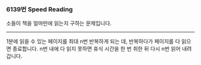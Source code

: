 ### 6139번 Speed Reading

소들이 책을 얼마만에 읽는지 구하는 문제입니다.

---

1분에 읽을 수 있는 페이지를 최대 n번 반복하게 되는 데, 반복하다가 페이지를 다 읽으면 종료합니다. n번 내에 다 읽지 못하면 휴식 시간을 한 번 취한 뒤 다시 n번 읽어 내려갑니다.